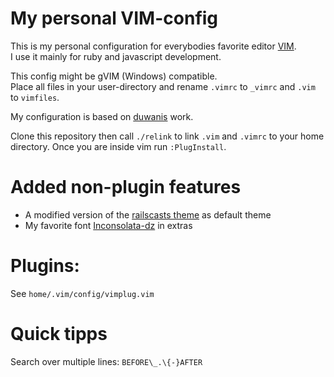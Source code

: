 # My personal VIM-config

This is my personal configuration for everybodies favorite editor [VIM](http://code.google.com/p/macvim/).  
I use it mainly for ruby and javascript development.

This config might be gVIM (Windows) compatible.  
Place all files in your user-directory and rename `.vimrc` to `_vimrc` and `.vim` to `vimfiles`.

My configuration is based on [duwanis](https://github.com/duwanis/vim_config) work.

Clone this repository then call `./relink` to link `.vim` and `.vimrc` to your home directory. Once you are inside vim run `:PlugInstall`.

# Added non-plugin features
+ A modified version of the [railscasts theme](https://github.com/jpo/vim-railscasts-theme) as default theme
+ My favorite font [Inconsolata-dz](http://nodnod.net/2009/feb/12/adding-straight-single-and-double-quotes-inconsola/) in extras


# Plugins:

See `home/.vim/config/vimplug.vim` 

# Quick tipps

Search over multiple lines: `BEFORE\_.\{-}AFTER`

